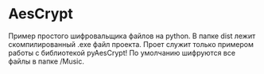 # AesCrypt
Пример простого шифровальщика файлов на python.
В папке dist лежит скомпилированный .exe файл проекта.
Проет служит только примером работы с библиотекой pyAesCrypt!
По умолчанию шифруются все файлы в папке /Music.
